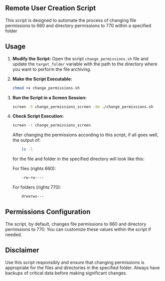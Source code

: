 ## Remote User Creation Script
This script is designed to automate the process of changing file permissions to 660 and directory permissions to 770 within a specified folder

## Usage

1. **Modify the Script:**
    Open the script `change_permissions.sh` file and update the `target_folder` variable with the path to the directory where you want to perform the file archiving.

2. **Make the Script Executable:**
    ```bash
    chmod +x change_permissions.sh
    ```

3. **Run the Script in a Screen Session:**
    ```bash
    screen -S change_permissions_screen -dm ./change_permissions.sh
    ```

3. **Check Script Execution:**
    ```bash
    screen -r change_permissions_screen
    ```

    After changing the permissions according to this script, if all goes well, the output of:
    ```bash
        ls -l
    ```
    for the file and folder in the specified directory will look like this:

    For files (rights 660):
    ```bash
        -rw-rw----
    ```

    For folders (rights 770):
    ```bash
        drwxrwx---
    ```

## Permissions Configuration
The script, by default, changes file permissions to 660 and directory permissions to 770. You can customize these values within the script if needed.

## Disclaimer
Use this script responsibly and ensure that changing permissions is appropriate for the files and directories in the specified folder. Always have backups of critical data before making significant changes.